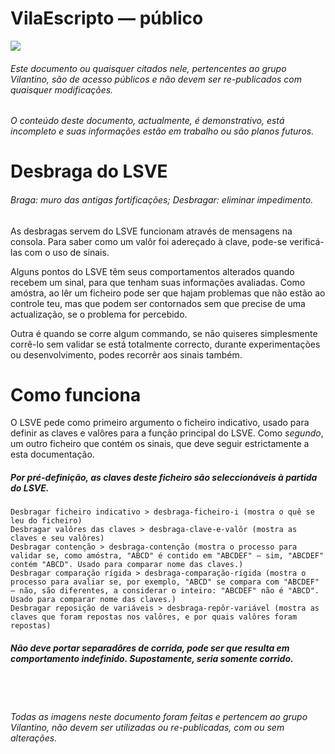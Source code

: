 ﻿# VilaEscripto — público
<img src="https://user-images.githubusercontent.com/118770355/232245381-213897db-1ce7-4705-8b57-bba86627b3d5.png"/> 

###### Este documento ou quaisquer citados nele, pertencentes ao grupo Vilantino, são de acesso públicos e não devem ser re-publicados com quaisquer modificações. 

###### O conteúdo deste documento, actualmente, é demonstrativo, está incompleto e suas informações estão em trabalho ou são planos futuros.

# Desbraga do LSVE
###### Braga: muro das antigas fortificações; Desbragar: eliminar impedimento.

As desbragas servem do LSVE funcionam através de mensagens na consola. Para saber como um valôr foi adereçado à clave, pode-se verificá-las com o uso de sinais.

Alguns pontos do LSVE têm seus comportamentos alterados quando recebem um sinal, para que tenham suas informações avaliadas. 
Como amóstra, ao lêr um ficheiro pode ser que hajam problemas que não estão ao controle teu, mas que podem ser contornados sem que precise de uma actualização, se o problema for percebido.

Outra é quando se corre algum commando, se não quiseres simplesmente corrê-lo sem validar se está totalmente correcto, durante experimentações ou desenvolvimento, podes recorrêr aos sinais também.

# Como funciona

O LSVE pede como primeiro argumento o ficheiro indicativo, usado para definir as claves e valôres para a função principal do LSVE. 
Como *segundo*, um outro ficheiro que contém os sinais, que deve seguir estrictamente a esta documentação.

##### Por pré-definição, as claves deste ficheiro são seleccionáveis à partida do LSVE.

	Desbragar ficheiro indicativo > desbraga-ficheiro-i (mostra o quê se leu do ficheiro)
	Desbragar valôres das claves > desbraga-clave-e-valôr (mostra as claves e seu valôres)
	Desbragar contenção > desbraga-contenção (mostra o processo para validar se, como amóstra, "ABCD" é contido em "ABCDEF" ― sim, "ABCDEF" contém "ABCD". Usado para comparar nome das claves.)
	Desbragar comparação rígida > desbraga-comparação-rígida (mostra o processo para avaliar se, por exemplo, "ABCD" se compara com "ABCDEF" ― não, são diferentes, a considerar o inteiro: "ABCDEF" não é "ABCD". Usado para comparar nome das claves.)
	Desbragar reposição de variáveis > desbraga-repôr-variável (mostra as claves que foram repostas nos valôres, e por quais valôres foram repostas)

##### Não deve portar separadôres de corrida, pode ser que resulta em comportamento indefinido. Supostamente, seria somente corrido.

#

&nbsp;

###### Todas as imagens neste documento foram feitas e pertencem ao grupo Vilantino, não devem ser utilizadas ou re-publicadas, com ou sem alterações.